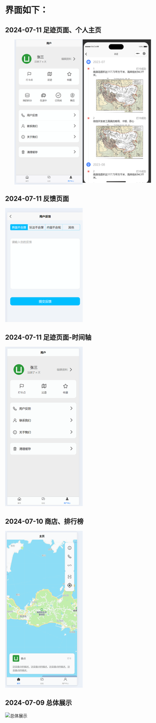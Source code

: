 # 界面如下：

## 2024-07-11 足迹页面、个人主页

<div style="display: flex; flex-direction: row; margin: 0 30px">
    <img src="./docx/PixPin_2024-07-11_17-30-28.png" alt="个人主页" style="width: 50%; height: 50%;">
    <img src="./docx/PixPin_2024-07-11_17-06-08.png" alt="足迹页面" style="width: 50%; height: 50%;">
</div>

## 2024-07-11 反馈页面

<img src="./docx/PixPin_2024-07-11_03-28-42.png" alt="反馈页面" style="width: 50%; height: 50%;">


## 2024-07-11 足迹页面-时间轴

<img src="./docx/PixPin_2024-07-11_00-42-37.gif" alt="足迹页面-时间轴" style="width: 50%; height: 50%;">


## 2024-07-10 商店、排行榜

<img src="./docx/PixPin_2024-07-10_18-02-16.gif" alt="商店、排行榜" style="width: 50%; height: 50%;">


## 2024-07-09 总体展示

<img src="./docx/PixPin_2024-07-09_23-16-11.gif" alt="总体展示" style="width: 50%; height: 50%;">